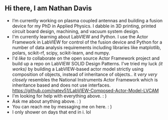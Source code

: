 ## Hi there, I am Nathan Davis

- I’m currently working on plasma coupled antennas and building a fusion device for my PhD in Applied Physics. I dabble in 3D printing, printed circuit board design, machining, and vacuum system design. 
- I'm currently learning about LabVIEW and Python. I use the Actor Framework in LabVIEW for control of the fusion device and Python for a number of data analysis requirements including libraries like matplotlib, polars, scikit-rf, scipy, scikit-learn, and numpy.
- I'd *like to* collaborate on the open source Actor Framework project and build up a repo on LabVIEW SOLID Design Patterns. I've tried my luck *(it works)* by building a LabVIEW-based actor model strictly using composition of objects, instead of inheritance of objects.. it *very very closely* resembles the National Instruments Actor Framework which is inheritance based and does not use interfaces.<br>
https://github.com/natev51/LabVIEW-Composed-Actor-Model-LVCAM
- I'm looking for help with everything above. : )
- Ask me about anything above. : )
- You can reach me by messaging me on here. : )
- I only shower on days that end in i. lol
